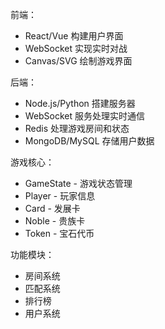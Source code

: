 前端：
- React/Vue 构建用户界面
- WebSocket 实现实时对战
- Canvas/SVG 绘制游戏界面

后端：
- Node.js/Python 搭建服务器
- WebSocket 服务处理实时通信
- Redis 处理游戏房间和状态
- MongoDB/MySQL 存储用户数据

游戏核心：
- GameState - 游戏状态管理
- Player - 玩家信息
- Card - 发展卡
- Noble - 贵族卡
- Token - 宝石代币

功能模块：
- 房间系统
- 匹配系统
- 排行榜
- 用户系统
